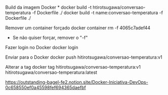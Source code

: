 Build da imagem Docker
    * docker build -t htirotsugawa/conversao-temperatura -f Dockerfile ./
 docker build -t name:conversao-temperatura -f Dockerfile ./

Remover um container forçado
docker container rm -f 4065c7adef44
* Se não quiser forçar, remover o "-f"

Fazer login no Docker
docker login

Enviar para o Docker
docker push hitirotsugawa/conversao-temperatura:v1

Alterar a tag
docker tag hitirotsugawa/conversao-temperatura:v1 hitirotsugawa/conversao-temperatura:latest


https://outstanding-bagel-fe2.notion.site/Docker-Iniciativa-DevOps-0c658550ef0a45598fef694365daefbf